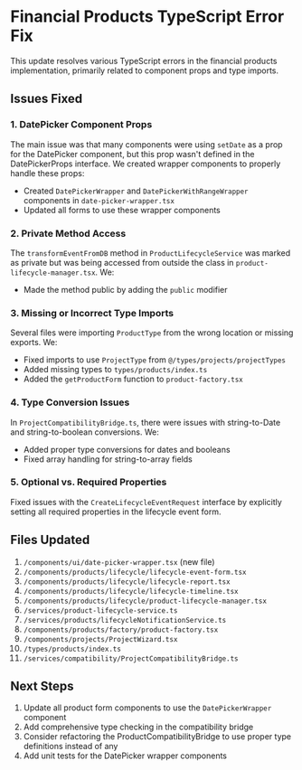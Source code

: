 # Financial Products TypeScript Error Fix

This update resolves various TypeScript errors in the financial products implementation, primarily related to component props and type imports.

## Issues Fixed

### 1. DatePicker Component Props

The main issue was that many components were using `setDate` as a prop for the DatePicker component, but this prop wasn't defined in the DatePickerProps interface. We created wrapper components to properly handle these props:

- Created `DatePickerWrapper` and `DatePickerWithRangeWrapper` components in `date-picker-wrapper.tsx`
- Updated all forms to use these wrapper components

### 2. Private Method Access

The `transformEventFromDB` method in `ProductLifecycleService` was marked as private but was being accessed from outside the class in `product-lifecycle-manager.tsx`. We:

- Made the method public by adding the `public` modifier

### 3. Missing or Incorrect Type Imports

Several files were importing `ProductType` from the wrong location or missing exports. We:

- Fixed imports to use `ProjectType` from `@/types/projects/projectTypes`
- Added missing types to `types/products/index.ts`
- Added the `getProductForm` function to `product-factory.tsx`

### 4. Type Conversion Issues

In `ProjectCompatibilityBridge.ts`, there were issues with string-to-Date and string-to-boolean conversions. We:

- Added proper type conversions for dates and booleans
- Fixed array handling for string-to-array fields

### 5. Optional vs. Required Properties

Fixed issues with the `CreateLifecycleEventRequest` interface by explicitly setting all required properties in the lifecycle event form.

## Files Updated

1. `/components/ui/date-picker-wrapper.tsx` (new file)
2. `/components/products/lifecycle/lifecycle-event-form.tsx`
3. `/components/products/lifecycle/lifecycle-report.tsx`
4. `/components/products/lifecycle/lifecycle-timeline.tsx`
5. `/components/products/lifecycle/product-lifecycle-manager.tsx`
6. `/services/product-lifecycle-service.ts`
7. `/services/products/lifecycleNotificationService.ts`
8. `/components/products/factory/product-factory.tsx`
9. `/components/projects/ProjectWizard.tsx`
10. `/types/products/index.ts`
11. `/services/compatibility/ProjectCompatibilityBridge.ts`

## Next Steps

1. Update all product form components to use the `DatePickerWrapper` component
2. Add comprehensive type checking in the compatibility bridge
3. Consider refactoring the ProductCompatibilityBridge to use proper type definitions instead of any
4. Add unit tests for the DatePicker wrapper components
